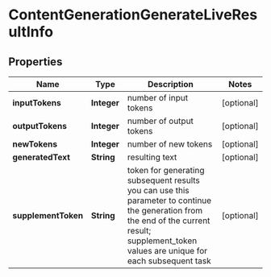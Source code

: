 

# ContentGenerationGenerateLiveResultInfo


## Properties

| Name | Type | Description | Notes |
|------------ | ------------- | ------------- | -------------|
|**inputTokens** | **Integer** | number of input tokens |  [optional] |
|**outputTokens** | **Integer** | number of output tokens |  [optional] |
|**newTokens** | **Integer** | number of new tokens |  [optional] |
|**generatedText** | **String** | resulting text |  [optional] |
|**supplementToken** | **String** | token for generating subsequent results you can use this parameter to continue the generation from the end of the current result; supplement_token values are unique for each subsequent task |  [optional] |



